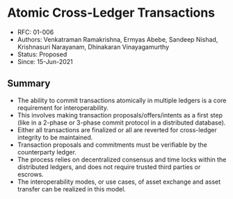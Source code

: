 <!--
 Copyright IBM Corp. All Rights Reserved.

 SPDX-License-Identifier: CC-BY-4.0
 -->
# Atomic Cross-Ledger Transactions

- RFC: 01-006
- Authors: Venkatraman Ramakrishna, Ermyas Abebe, Sandeep Nishad, Krishnasuri Narayanam, Dhinakaran Vinayagamurthy
- Status: Proposed
- Since: 15-Jun-2021

## Summary

- The ability to commit transactions atomically in multiple ledgers is a core requirement for interoperability.
- This involves making transaction proposals/offers/intents as a first step (like in a 2-phase or 3-phase commit protocol in a distributed database).
- Either all transactions are finalized or all are reverted for cross-ledger integrity to be maintained.
- Transaction proposals and commitments must be verifiable by the counterparty ledger.
- The process relies on decentralized consensus and time locks within the distributed ledgers, and does not require trusted third parties or escrows.
- The interoperability modes, or use cases, of asset exchange and asset transfer can be realized in this model.

